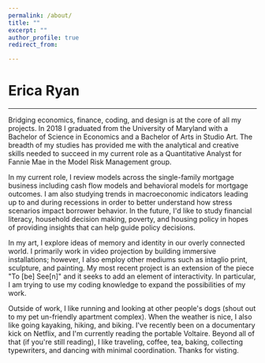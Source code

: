 ```yaml
---
permalink: /about/
title: ""
excerpt: ""
author_profile: true
redirect_from: 

---
```

<h1> Erica Ryan </h1>
<hr>
<p>Bridging economics, finance, coding, and design is at the core of all my projects.  In 2018 I graduated from the University of Maryland with a Bachelor of Science in Economics and a Bachelor of Arts in Studio Art. The breadth of my studies has provided me with the analytical and creative skills needed to succeed in my current role as a Quantitative Analyst for Fannie Mae in the Model Risk Management group. </p>

<p>In my current role, I review models across the single-family mortgage business including cash flow models and behavioral models for mortgage outcomes. I am also studying trends in macroeconomic indicators leading up to and during recessions in order to better understand how stress scenarios impact borrower behavior. In the future, I'd like to study financial literacy, household decision making, poverty, and housing policy in hopes of providing insights that can help guide policy decisions.</p>

<p>In my art, I explore ideas of memory and identity in our overly connected world. I primarily work in video projection by building immersive installations; however, I also employ other mediums such as intaglio print, sculpture, and painting. My most recent project is an extension of the piece "To [be] See[n]" and it seeks to add an element of interactivity. In particular, I am trying to use my coding knowledge to expand the possibilities of my work.</p>

<p>Outside of work, I like running and looking at other people's dogs (shout out to my pet un-friendly apartment complex). When the weather is nice, I also like going kayaking, hiking, and biking. I've recently been on a documentary kick on Netflix, and I'm currently reading the portable Voltaire. Beyond all of that (if you're still reading), I like traveling, coffee, tea, baking, collecting typewriters, and dancing with minimal coordination. Thanks for visting.</p>
<br>

